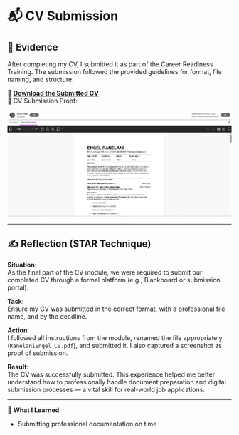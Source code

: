 # 📬 CV Submission

## 🧾 Evidence

After completing my CV, I submitted it as part of the Career Readiness Training. The submission followed the provided guidelines for format, file naming, and structure.

📄 **[Download the Submitted CV](../assets/Engel_Ranelani_CV.pdf)**  
📸 CV Submission Proof:

![CV Submission Screenshot](../assets/cv-submission.png)

---

## ✍️ Reflection (STAR Technique)

**Situation**:  
As the final part of the CV module, we were required to submit our completed CV through a formal platform (e.g., Blackboard or submission portal).

**Task**:  
Ensure my CV was submitted in the correct format, with a professional file name, and by the deadline.

**Action**:  
I followed all instructions from the module, renamed the file appropriately (`RanelaniEngel_CV.pdf`), and submitted it. I also captured a screenshot as proof of submission.

**Result**:  
The CV was successfully submitted. This experience helped me better understand how to professionally handle document preparation and digital submission processes — a vital skill for real-world job applications.

---

🎯 **What I Learned**:
- Submitting professional documentation on time  

